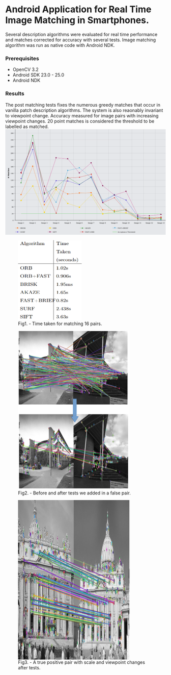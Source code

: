 # Android Application for Real Time Image Matching in Smartphones.
Several description algorithms were evaluated for real time performance and matches corrected for accuracy with several tests. 
Image matching algorithm was run as native code with Android NDK. 


### Prerequisites
- OpenCV 3.2
- Android SDK 23.0 - 25.0
- Android NDK 

### Results
The post matching tests fixes the numerous greedy matches that occur in vanilla patch description algorithms. The system is also reaonably invariant to viewpoint change.
Accuracy measured for image pairs with increasing viewpoint changes. 20 point matches is considered the threshold to be labelled as matched.
![Accuracy](images/performance.png)
 <figure>
  <img src="images/time.png" alt="Time taken" width="200" height="250">
  <figcaption>Fig1. - Time taken for matching 16 pairs.</figcaption>
</figure> 
<figure>
  <img src="images/filter.png" alt="Before and after adding tests" width="350" height="500" align="center">
  <figcaption>Fig2. - Before and after tests we added in a false pair.</figcaption>
</figure> 
<figure>
  <img src="images/true.png" alt="A true pair" width="350" height="500" align="center">
  <figcaption>Fig3. - A true positive pair with scale and viewpoint changes after tests.</figcaption>
</figure> 


